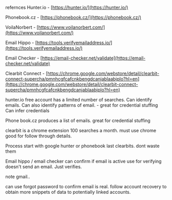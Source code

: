 

refernces
Hunter.io - [https://hunter.io/](https://hunter.io/)

Phonebook.cz - [https://phonebook.cz/](https://phonebook.cz/)

VoilaNorbert - [https://www.voilanorbert.com/](https://www.voilanorbert.com/)

Email Hippo - [https://tools.verifyemailaddress.io/](https://tools.verifyemailaddress.io/)

Email Checker - [https://email-checker.net/validate](https://email-checker.net/validate)

Clearbit Connect - [https://chrome.google.com/webstore/detail/clearbit-connect-supercha/pmnhcgfcafcnkbengdcanjablaabjplo?hl=en](https://chrome.google.com/webstore/detail/clearbit-connect-supercha/pmnhcgfcafcnkbengdcanjablaabjplo?hl=en)


hunter.io
free account has a limited number of searches.
Can identify emails.
Can also identify patterns of email. - great for credential stuffing
Can infer credentials


Phone book.cz
produces a list of emails.
great for credential stuffing


clearbit
is a chrome extension
100 searches a month.
must use chrome
good for follow through details.


Process 
start with google
hunter or phonebook
last clearbits. dont waste them


Email hippo / email checker
can confirm if email is active
use for verifying
doesn't send an email. Just verifies.


note gmail..

can use forgot password to confirm email is real. follow account recovery to obtain more snippets of data to potentially linked accounts.


